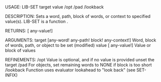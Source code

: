 USAGE:
     LIB-SET target value /opt /pad /lookback

DESCRIPTION:
     Sets a word, path, block of words, or context to specified value(s).
     LIB-SET is a function .

RETURNS: [<opt> any-value!]

ARGUMENTS:
    target [any-word! any-path! block! any-context!]
        Word, block of words, path, or object to be set (modified)
    value [<opt> any-value!]
        Value or block of values

REFINEMENTS:
    /opt
        Value is optional, and if no value is provided unset the target
    /pad
        For objects, set remaining words to NONE if block is too short
    /lookback
        Function uses evaluator lookahead to "look back" (see SET-INFIX)
